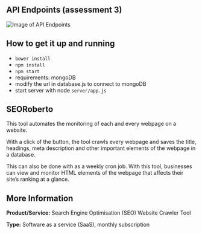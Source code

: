 ## API Endpoints (assessment 3)
![Image of API Endpoints](http://i.imgur.com/s1BEhTs.png)

## How to get it up and running
* `bower install`
* `npm install`
* `npm start`
* requirements: mongoDB
* modify the url in database.js to connect to mongoDB 
* start server with node `server/app.js`

## SEORoberto
This tool automates the monitoring of each and every webpage on a website. 

With a click of the button, the tool crawls every webpage and saves the title, headings, meta description and other important elements of the webpage in a database. 

This can also be done with as a weekly cron job. With this tool, businesses can view and monitor HTML elements of the webpage that affects their site’s ranking at a glance.

## More Information
**Product/Service:** Search Engine Optimisation (SEO) Website Crawler Tool 

**Type:** Software as a service (SaaS), monthly subscription

